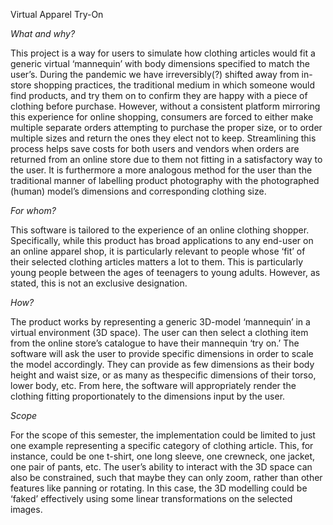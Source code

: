 Virtual Apparel Try-On

_What and why?_

This project is a way for users to simulate how clothing articles would fit a generic virtual ‘mannequin’ with body dimensions specified to match the user’s. During the pandemic we have irreversibly(?) shifted away from in-store shopping practices, the traditional medium in which someone would find products, and try them on to confirm they are happy with a piece of clothing before purchase. However, without a consistent platform mirroring this experience for online shopping, consumers are forced to either make multiple separate orders attempting to purchase the proper size, or to order multiple sizes and return the ones they elect not to keep. Streamlining this process helps save costs for both users and vendors when orders are returned from an online store due to them not fitting in a satisfactory way to the user. It is furthermore a more analogous method for the user than the traditional manner of labelling product photography with the photographed (human) model’s dimensions and corresponding clothing size.

_For whom?_

This software is tailored to the experience of an online clothing shopper. Specifically, while this product has broad applications to any end-user on an online apparel shop, it is particularly relevant to people whose ‘fit’ of their selected clothing articles matters a lot to them. This is particularly young people between the ages of teenagers to young adults. However, as stated, this is not an exclusive designation.

_How?_

The product works by representing a generic 3D-model ‘mannequin’ in a virtual environment (3D space). The user can then select a clothing item from the online store’s catalogue to have their mannequin ‘try on.’ The software will ask the user to provide specific dimensions in order to scale the model accordingly. They can provide as few dimensions as their body height and waist size, or as many as thespecific dimensions of their torso, lower body, etc. From here, the software will appropriately render the clothing fitting proportionately to the dimensions input by the user. 

_Scope_

For the scope of this semester, the implementation could be limited to just one example representing a specific category of clothing article. This, for instance, could be one t-shirt, one long sleeve, one crewneck, one jacket, one pair of pants, etc. The user’s ability to interact with the 3D space can also be constrained, such that maybe they can only zoom, rather than other features like panning or rotating. In this case, the 3D modelling could be ‘faked’ effectively using some linear transformations on the selected images.

